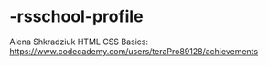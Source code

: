 # -rsschool-profile
Alena Shkradziuk
HTML CSS Basics:
https://www.codecademy.com/users/teraPro89128/achievements

